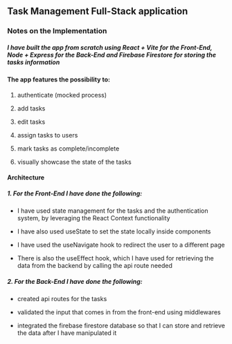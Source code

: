 ## Task Management Full-Stack application

### Notes on the Implementation

##### I have built the app from scratch using React + Vite for the Front-End, Node + Express for the Back-End and Firebase Firestore for storing the tasks information

#### The app features the possibility to:

1. authenticate (mocked process)

2. add tasks

3. edit tasks

4. assign tasks to users

5. mark tasks as complete/incomplete

6. visually showcase the state of the tasks

#### Architecture

##### 1. For the Front-End I have done the following:

- I have used state management for the tasks and the authentication system, by leveraging the React Context functionality

- I have also used useState to set the state locally inside components

- I have used the useNavigate hook to redirect the user to a different page

- There is also the useEffect hook, which I have used for retrieving the data from the backend by calling the api route needed

##### 2. For the Back-End I have done the following:

- created api routes for the tasks

- validated the input that comes in from the front-end using middlewares

- integrated the firebase firestore database so that I can store and retrieve the data after I have manipulated it
